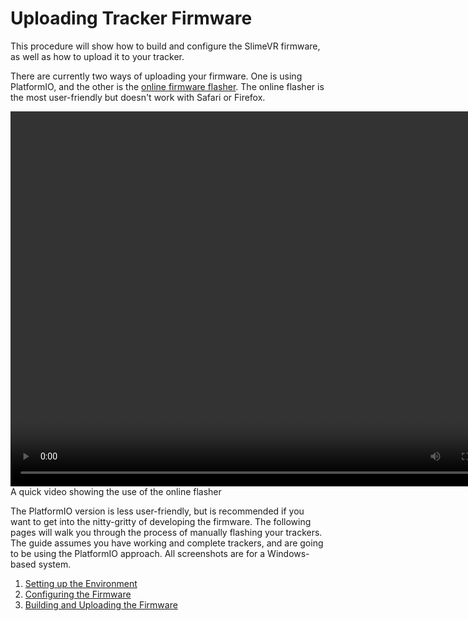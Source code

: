 # Uploading Tracker Firmware

This procedure will show how to build and configure the SlimeVR firmware, as well as how to upload it to your tracker.

There are currently two ways of uploading your firmware. One is using PlatformIO, and the other is the [online firmware flasher](https://slimevr-firmware.bscotch.ca/). The online flasher is the most user-friendly but doesn't work with Safari or Firefox.

<div class="embeddedVideo">
	<video controls="controls" width="800" height="600" name="Firmware Tools Example" codecs='video/webm;codecs="vp9"'>
	  <source src="../assets/videos/firmwaretool.webm">
	</video><br>
	A quick video showing the use of the online flasher
</div>

The PlatformIO version is less user-friendly, but is recommended if you want to get into the nitty-gritty of developing the firmware. The following pages will walk you through the process of manually flashing your trackers. The guide assumes you have working and complete trackers, and are going to be using the PlatformIO approach. All screenshots are for a Windows-based system.

1. [Setting up the Environment](setup-and-install.md)
2. [Configuring the Firmware](configuring-project.md)
3. [Building and Uploading the Firmware](upload-firmware.md)
